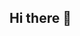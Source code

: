 ## Hi there 👋

<!--
**MimFSD/MimFSD** is a ✨ _special_ ✨ repository because its `README.md` (this file) appears on your GitHub profile.

Here --

- 🔭 I’m currently working on ...
- 🌱 I’m currently learning ...
- 👯 I’m looking to collaborate on ...
- 🤔 I’m looking for help with ...
- 💬 Ask me about ...
- 📫 How to reach me: ...
- 😄 Pronouns: ...
- ⚡ Fun fact: ...
-->
